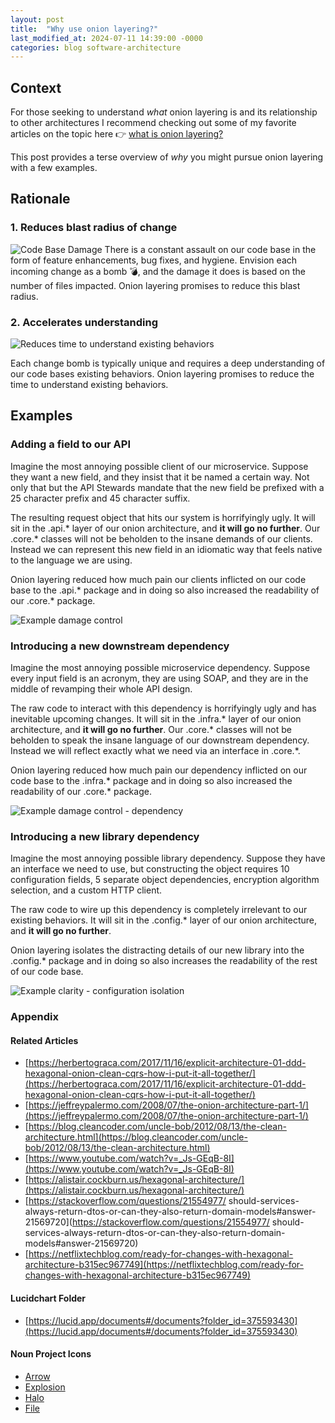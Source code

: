 ```yaml
---
layout: post
title:  "Why use onion layering?"
last_modified_at: 2024-07-11 14:39:00 -0000
categories: blog software-architecture
---
```


## Context
For those seeking to understand *what* onion layering is and its relationship to other architectures I recommend checking out some of my favorite articles on the topic here 👉 [what is onion layering?](#related-articles)

This post provides a terse overview of *why* you might pursue onion layering with a few examples.

## Rationale 

### 1. Reduces blast radius of change
![Code Base Damage](/assets/why-use-onion-layering/change-damage.png)
There is a constant assault on our code base in the form of feature enhancements, bug fixes, and hygiene. Envision each incoming change as a bomb 💣, and the damage it does is based on the number of files impacted. Onion layering promises to reduce this blast radius.


### 2. Accelerates understanding
![Reduces time to understand existing behaviors](/assets/why-use-onion-layering/change-time.png)

Each change bomb is typically unique and requires a deep understanding of our code bases existing behaviors. Onion layering promises to reduce the time to understand existing behaviors.

## Examples

### Adding a field to our API

Imagine the most annoying possible client of our microservice. Suppose they want a new field, and they insist that it be named a certain way. Not only that but the API Stewards mandate that the new field be prefixed with a 25 character prefix and 45 character suffix.

The resulting request object that hits our system is horrifyingly ugly. It will sit in the .api.\* layer of our onion architecture, and **it will go no further**. Our .core\.* classes will not be beholden to the insane demands of our clients. Instead we can represent this new field in an idiomatic way that feels native to the language we are using.

Onion layering reduced how much pain our clients inflicted on our code base to the .api.\* package and in doing so also increased the readability of our .core.\* package.

![Example damage control](/assets/why-use-onion-layering/example-damage-control.png)

### Introducing a new downstream dependency

Imagine the most annoying possible microservice dependency. Suppose every input field is an acronym, they are using SOAP, and they are in the middle of revamping their whole API design.

The raw code to interact with this dependency is horrifyingly ugly and has inevitable upcoming changes. It will sit in the .infra.\* layer of our onion architecture, and **it will go no further**. Our .core.\* classes will not be beholden to speak the insane language of our downstream dependency. Instead we will reflect exactly what we need via an interface in .core.\*.

Onion layering reduced how much pain our dependency inflicted on our code base to the .infra.\* package and in doing so also increased the readability of our .core.\* package.

![Example damage control - dependency](/assets/why-use-onion-layering/damage-control-dependency.png)


### Introducing a new library dependency

Imagine the most annoying possible library dependency. Suppose they have an interface we need to use, but constructing the object requires 10 configuration fields, 5 separate object dependencies, encryption algorithm selection, and a custom HTTP client.

The raw code to wire up this dependency is completely irrelevant to our existing behaviors. It will sit in the .config.\* layer of our onion architecture, and **it will go no further**.

Onion layering isolates the distracting details of our new library into the .config.\* package and in doing so also increases the readability of the rest of our code base.

![Example clarity - configuration isolation](/assets/why-use-onion-layering/configuration-example.png)

### Appendix

#### Related Articles
* [https://herbertograca.com/2017/11/16/explicit-architecture-01-ddd-hexagonal-onion-clean-cqrs-how-i-put-it-all-together/](https://herbertograca.com/2017/11/16/explicit-architecture-01-ddd-hexagonal-onion-clean-cqrs-how-i-put-it-all-together/)
* [https://jeffreypalermo.com/2008/07/the-onion-architecture-part-1/](https://jeffreypalermo.com/2008/07/the-onion-architecture-part-1/)
* [https://blog.cleancoder.com/uncle-bob/2012/08/13/the-clean-architecture.html](https://blog.cleancoder.com/uncle-bob/2012/08/13/the-clean-architecture.html)
* [https://www.youtube.com/watch?v=_Js-GEqB-8I](https://www.youtube.com/watch?v=_Js-GEqB-8I)
* [https://alistair.cockburn.us/hexagonal-architecture/](https://alistair.cockburn.us/hexagonal-architecture/)
* [https://stackoverflow.com/questions/21554977/
should-services-always-return-dtos-or-can-they-also-return-domain-models#answer-21569720](https://stackoverflow.com/questions/21554977/
should-services-always-return-dtos-or-can-they-also-return-domain-models#answer-21569720)
* [https://netflixtechblog.com/ready-for-changes-with-hexagonal-architecture-b315ec967749](https://netflixtechblog.com/ready-for-changes-with-hexagonal-architecture-b315ec967749)

#### Lucidchart Folder
* [https://lucid.app/documents#/documents?folder_id=375593430](https://lucid.app/documents#/documents?folder_id=375593430)

#### Noun Project Icons
* [Arrow](https://thenounproject.com/icon/arrow-2146615/)
* [Explosion](https://thenounproject.com/icon/explosion-563988/)
* [Halo](https://thenounproject.com/icon/halo-4031793/)
* [File](https://thenounproject.com/icon/file-354396/)
